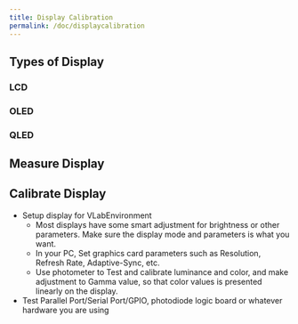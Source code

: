 ```yaml
---
title: Display Calibration
permalink: /doc/displaycalibration
---
```


## Types of Display

### LCD

### OLED

### QLED

## Measure Display

## Calibrate Display


- Setup display for VLabEnvironment 
  - Most displays have some smart adjustment for brightness or other parameters. Make sure the display mode and parameters is what you want. 
  - In your PC, Set graphics card parameters such as Resolution, Refresh Rate, Adaptive-Sync, etc.
  - Use photometer to Test and calibrate luminance and color, and make adjustment to Gamma value, so that color values is presented linearly on the display. 
- Test Parallel Port/Serial Port/GPIO, photodiode logic board or whatever hardware you are using 
